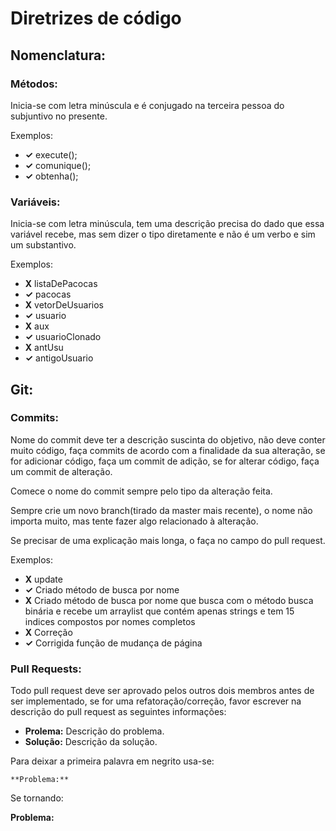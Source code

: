 # Diretrizes de código

## Nomenclatura:
### Métodos:
Inicia-se com letra minúscula e é conjugado na terceira pessoa do subjuntivo no presente. 

Exemplos:
- **✓** execute();
- **✓** comunique();
- **✓** obtenha();
### Variáveis:
Inicia-se com letra minúscula, tem uma descrição precisa do dado que essa variável recebe, mas sem dizer o tipo diretamente e não é um verbo e sim um substantivo. 

Exemplos:
- **X** listaDePacocas
- **✓** pacocas
- **X** vetorDeUsuarios
- **✓** usuario
- **X** aux
- **✓** usuarioClonado
- **X** antUsu
- **✓** antigoUsuario
## Git:
### Commits:
Nome do commit deve ter a descrição suscinta do objetivo, não deve conter muito código, faça commits de acordo com a finalidade da sua alteração, se for adicionar código, faça um commit de adição, se for alterar código, faça um commit de alteração.

Comece o nome do commit sempre pelo tipo da alteração feita.

Sempre crie um novo branch(tirado da master mais recente), o nome não importa muito, mas tente fazer algo relacionado à alteração.

Se precisar de uma explicação mais longa, o faça no campo do pull request.

Exemplos:

- **X** update
- **✓** Criado método de busca por nome
- **X** Criado método de busca por nome que busca com o método busca binária e recebe um arraylist que contém apenas strings e tem 15 indices compostos por nomes completos
- **X** Correção
- **✓** Corrigida função de mudança de página

### Pull Requests:
Todo pull request deve ser aprovado pelos outros dois membros antes de ser implementado, se for uma refatoração/correção, favor escrever na descrição do pull request as seguintes informações:
- **Prolema:** Descrição do problema.
- **Solução:** Descrição da solução.

Para deixar a primeira palavra em negrito usa-se:

```**Problema:**```

Se tornando:

**Problema:**
